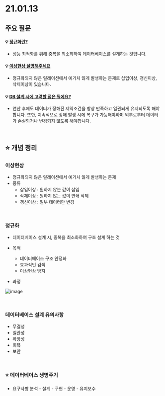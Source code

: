 # 21.01.13

## 주요 질문

#### 💡 [정규화란?](#정규화)
   * 성능 최적화를 위해 중복을 최소화하여 데이터베이스를 설계하는 것입니다.
   
#### 💡 [이상현상 설명해주세요](#이상현상)
   * 정규화되지 않은 릴레이션에서 예기치 않게 발생하는 문제로 삽입이상, 갱신이상, 삭제이상이 있습니다.
   
#### 💡 [DB 설계 시에 고려할 점은 뭐에요?](#데이터베이스-설계-유의사항)
   * 연산 후에도 데이터가 정해진 제약조건을 항상 만족하고 일관되게 유지되도록 해야합니다. 또한, 지속적으로 장애 발생 시에 복구가 가능해야하며 외부로부터 데이터가 손실되거나 변경되지 않도록 해야합니다.



<br/>

## ⭐ 개념 정리

### 이상현상
   * 정규화되지 않은 릴레이션에서 예기치 않게 발생하는 문제
   * 종류
      * 삽입이상 : 원하지 않는 값이 삽입
      * 삭제이상 : 원하지 않는 값이 연쇄 삭제
      * 갱신이상 : 일부 데이터만 변경

<br>

### 정규화
   * 데이터베이스 설계 시, 중복을 최소화하여 구조 설계 하는 것

   * 목적  
      * 데이터베이스 구조 안정화
      * 효과적인 검색
      * 이상현상 방지
   * 과정
   
   ![image](https://user-images.githubusercontent.com/36289638/104820115-2714ec80-5876-11eb-9f74-0dbef258326e.png)

<br>

### 데이터베이스 설계 유의사항
   * 무결성
   * 일관성
   * 확장성
   * 회복
   * 보안

<br>

### ⭐ 데이터베이스 생명주기
   * 요구사항 분석 - 설계 - 구현 - 운영 - 유지보수
